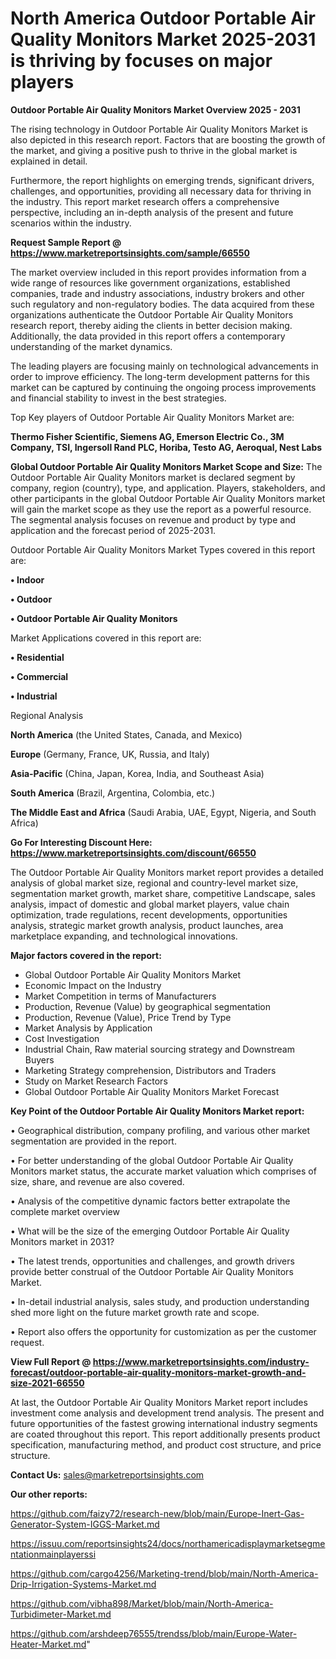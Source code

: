 # North America Outdoor Portable Air Quality Monitors Market 2025-2031 is thriving by focuses on major players

<Strong> Outdoor Portable Air Quality Monitors Market Overview 2025 - 2031</strong>

The rising technology in Outdoor Portable Air Quality Monitors Market is also depicted in this research report. Factors that are boosting the growth of the market, and giving a positive push to thrive in the global market is explained in detail.

Furthermore, the report highlights on emerging trends, significant drivers, challenges, and opportunities, providing all necessary data for thriving in the industry. This report market research offers a comprehensive perspective, including an in-depth analysis of the present and future scenarios within the industry.

<strong>Request Sample Report @ <a href=https://www.marketreportsinsights.com/sample/66550>https://www.marketreportsinsights.com/sample/66550</a></strong>

The market overview included in this report provides information from a wide range of resources like government organizations, established companies, trade and industry associations, industry brokers and other such regulatory and non-regulatory bodies. The data acquired from these organizations authenticate the Outdoor Portable Air Quality Monitors research report, thereby aiding the clients in better decision making. Additionally, the data provided in this report offers a contemporary understanding of the market dynamics.

The leading players are focusing mainly on technological advancements in order to improve efficiency. The long-term development patterns for this market can be captured by continuing the ongoing process improvements and financial stability to invest in the best strategies.

Top Key players of Outdoor Portable Air Quality Monitors Market are:

<strong>Thermo Fisher Scientific, Siemens AG, Emerson Electric Co., 3M Company, TSI, Ingersoll Rand PLC, Horiba, Testo AG, Aeroqual, Nest Labs</strong>

<strong><b>Global Outdoor Portable Air Quality Monitors Market Scope and Size:</b></strong>
The Outdoor Portable Air Quality Monitors market is declared segment by company, region (country), type, and application. Players, stakeholders, and other participants in the global Outdoor Portable Air Quality Monitors market will gain the market scope as they use the report as a powerful resource. The segmental analysis focuses on revenue and product by type and application and the forecast period of 2025-2031.

Outdoor Portable Air Quality Monitors Market Types covered in this report are:

<strong>• Indoor

• Outdoor

• Outdoor Portable Air Quality Monitors</strong>

Market Applications covered in this report are:

<strong>• Residential

• Commercial

• Industrial</strong> 

Regional Analysis

<strong>North America</strong> (the United States, Canada, and Mexico)

<strong>Europe</strong> (Germany, France, UK, Russia, and Italy)

<strong>Asia-Pacific</strong> (China, Japan, Korea, India, and Southeast Asia)

<strong>South America</strong> (Brazil, Argentina, Colombia, etc.)

<strong>The Middle East and Africa</strong> (Saudi Arabia, UAE, Egypt, Nigeria, and South Africa)

<strong>Go For Interesting Discount Here: <a href=https://www.marketreportsinsights.com/discount/66550>https://www.marketreportsinsights.com/discount/66550</a></strong>

The Outdoor Portable Air Quality Monitors market report provides a detailed analysis of global market size, regional and country-level market size, segmentation market growth, market share, competitive Landscape, sales analysis, impact of domestic and global market players, value chain optimization, trade regulations, recent developments, opportunities analysis, strategic market growth analysis, product launches, area marketplace expanding, and technological innovations.

<strong><b>Major factors covered in the report:</b></strong>
<ul>
  <li>Global Outdoor Portable Air Quality Monitors Market </li>
  <li>Economic Impact on the Industry</li>
  <li>Market Competition in terms of Manufacturers</li>
  <li>Production, Revenue (Value) by geographical segmentation</li>
  <li>Production, Revenue (Value), Price Trend by Type</li>
  <li>Market Analysis by Application</li>
  <li>Cost Investigation</li>
  <li>Industrial Chain, Raw material sourcing strategy and Downstream Buyers</li>
  <li>Marketing Strategy comprehension, Distributors and Traders</li>
  <li>Study on Market Research Factors</li>
  <li>Global Outdoor Portable Air Quality Monitors Market Forecast</li>
</ul>

<strong><b>Key Point of the Outdoor Portable Air Quality Monitors Market report:</b></strong>

• Geographical distribution, company profiling, and various other market segmentation are provided in the report.

• For better understanding of the global Outdoor Portable Air Quality Monitors market status, the accurate market valuation which comprises of size, share, and revenue are also covered.

• Analysis of the competitive dynamic factors better extrapolate the complete market overview

• What will be the size of the emerging Outdoor Portable Air Quality Monitors market in 2031?

• The latest trends, opportunities and challenges, and growth drivers provide better construal of the Outdoor Portable Air Quality Monitors Market.

• In-detail industrial analysis, sales study, and production understanding shed more light on the future market growth rate and scope.

• Report also offers the opportunity for customization as per the customer request.

<strong><b>View Full Report @ <a href=https://www.marketreportsinsights.com/industry-forecast/outdoor-portable-air-quality-monitors-market-growth-and-size-2021-66550>https://www.marketreportsinsights.com/industry-forecast/outdoor-portable-air-quality-monitors-market-growth-and-size-2021-66550</a></b></strong>


At last, the Outdoor Portable Air Quality Monitors Market report includes investment come analysis and development trend analysis. The present and future opportunities of the fastest growing international industry segments are coated throughout this report. This report additionally presents product specification, manufacturing method, and product cost structure, and price structure.

<strong>Contact Us:</strong>
sales@marketreportsinsights.com

<strong>Our other reports:</strong>

<a href=https://github.com/faizy72/research-new/blob/main/Europe-Inert-Gas-Generator-System-IGGS-Market.md>https://github.com/faizy72/research-new/blob/main/Europe-Inert-Gas-Generator-System-IGGS-Market.md</a>

<a href=https://issuu.com/reportsinsights24/docs/northamericadisplaymarketsegmentationmainplayerssi>https://issuu.com/reportsinsights24/docs/northamericadisplaymarketsegmentationmainplayerssi</a>

<a href=https://github.com/cargo4256/Marketing-trend/blob/main/North-America-Drip-Irrigation-Systems-Market.md>https://github.com/cargo4256/Marketing-trend/blob/main/North-America-Drip-Irrigation-Systems-Market.md</a>

<a href=https://github.com/vibha898/Market/blob/main/North-America-Turbidimeter-Market.md>https://github.com/vibha898/Market/blob/main/North-America-Turbidimeter-Market.md</a>

<a href=https://github.com/arshdeep76555/trendss/blob/main/Europe-Water-Heater-Market.md>https://github.com/arshdeep76555/trendss/blob/main/Europe-Water-Heater-Market.md</a>"
